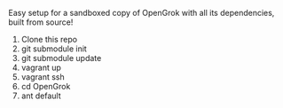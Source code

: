 Easy setup for a sandboxed copy of OpenGrok with all its dependencies, built from source!

1. Clone this repo
1. git submodule init
1. git submodule update
1. vagrant up
1. vagrant ssh
1. cd OpenGrok
1. ant default
